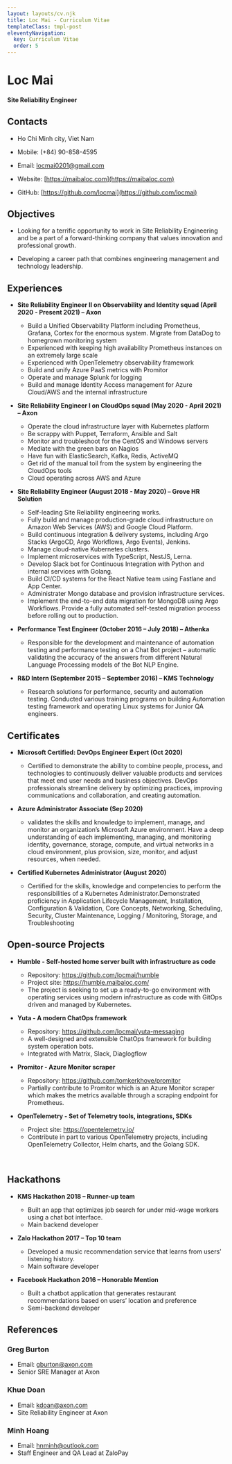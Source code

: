 ```yaml
---
layout: layouts/cv.njk
title: Loc Mai - Curriculum Vitae
templateClass: tmpl-post
eleventyNavigation:
  key: Curriculum Vitae
  order: 5
---
```


# Loc Mai
#### Site Reliability Engineer 

## Contacts

- Ho Chi Minh city, Viet Nam

- Mobile: (+84) 90-858-4595

- Email: locmai0201@gmail.com

- Website: [https://maibaloc.com](https://maibaloc.com)

- GitHub: [https://github.com/locmai](https://github.com/locmai)

## Objectives
- Looking for a terrific opportunity to work in Site Reliability Engineering and be a part of a forward-thinking company that values innovation and professional growth.

- Developing a career path that combines engineering management and technology leadership.
                                                                   
## Experiences
- **Site Reliability Engineer II  on Observability and Identity squad (April 2020 - Present 2021) – Axon**
  - Build a Unified Observability Platform including Prometheus, Grafana, Cortex for the enormous system. Migrate from DataDog to homegrown monitoring system
  - Experienced with keeping high availability Prometheus instances on an extremely large scale
  - Experienced with OpenTelemetry observability framework
  - Build and unify Azure PaaS metrics with Promitor
  - Operate and manage Splunk for logging
  - Build and manage Identity Access management for Azure Cloud/AWS and the internal infrastructure

- **Site Reliability Engineer I on CloudOps squad (May 2020 - April 2021) – Axon**
  - Operate the cloud infrastructure layer with Kubernetes platform
  - Be scrappy with Puppet, Terraform, Ansible and Salt
  - Monitor and troubleshoot for the CentOS and Windows servers
  - Mediate with the green bars on Nagios
  - Have fun with ElasticSearch, Kafka, Redis, ActiveMQ
  - Get rid of the manual toil from the system by engineering the CloudOps tools
  - Cloud operating across AWS and Azure

- **Site Reliability Engineer (August 2018 - May 2020) – Grove HR Solution**
  - Self-leading Site Reliability engineering works.
  - Fully build and manage production-grade cloud infrastructure on Amazon Web Services (AWS) and Google Cloud Platform.
  - Build continuous integration & delivery systems, including Argo Stacks (ArgoCD, Argo Workflows, Argo Events), Jenkins.
  - Manage cloud-native Kubernetes clusters.
  - Implement microservices with TypeScript, NestJS, Lerna.
  - Develop Slack bot for Continuous Integration with Python and internal services with Golang.
  - Build CI/CD systems for the React Native team using Fastlane and App Center.
  - Administrater Mongo database and provision infrastructure services.
  - Implement the end-to-end data migration for MongoDB using Argo Workflows. Provide a fully automated self-tested migration process before rolling out to production.

- **Performance Test Engineer (October 2016 – July 2018) – Athenka**
  - Responsible for the development and maintenance of automation testing and performance testing on a Chat Bot project – automatic validating the accuracy of the answers from different Natural Language Processing models of the Bot NLP Engine.

- **R&D Intern (September 2015 – September 2016) – KMS Technology**
  - Research solutions for performance, security and automation testing. Conducted various training programs on building Automation testing framework and operating Linux systems for Junior QA engineers.

## Certificates
- **Microsoft Certified: DevOps Engineer Expert (Oct 2020)**
  - Certified to demonstrate the ability to combine people, process, and technologies to continuously deliver valuable products and services that meet end user needs and business objectives. DevOps professionals streamline delivery by optimizing practices, improving communications and collaboration, and creating automation.

- **Azure Administrator Associate (Sep 2020)**
  - validates the skills and knowledge to implement, manage, and monitor an organization’s Microsoft Azure environment. Have a deep understanding of each implementing, managing, and monitoring identity, governance, storage, compute, and virtual networks in a cloud environment, plus provision, size, monitor, and adjust resources, when needed.

- **Certified Kubernetes Administrator (August 2020)**
  - Certified for the skills, knowledge and competencies to perform the responsibilities of a Kubernetes Administrator.Demonstrated proficiency in Application Lifecycle Management, Installation, Configuration & Validation, Core Concepts, Networking, Scheduling, Security, Cluster Maintenance, Logging / Monitoring, Storage, and Troubleshooting


## Open-source Projects
- **Humble - Self-hosted home server built with infrastructure as code**
  - Repository: https://github.com/locmai/humble
  - Project site: https://humble.maibaloc.com/
  - The project is seeking to set up a ready-to-go environment with operating services using modern infrastructure as code with GitOps driven and managed by Kubernetes.

- **Yuta - A modern ChatOps framework**
  - Repository: https://github.com/locmai/yuta-messaging
  - A well-designed and extensible ChatOps framework for building system operation bots.
  - Integrated with Matrix, Slack, Diaglogflow

- **Promitor - Azure Monitor scraper**
  - Repository: https://github.com/tomkerkhove/promitor
  - Partially contribute to Promitor which is an Azure Monitor scraper which makes the metrics available through a scraping endpoint for Prometheus.

- **OpenTelemetry - Set of Telemetry tools, integrations, SDKs**
  - Project site: https://opentelemetry.io/
  - Contribute in part to various OpenTelemetry projects, including OpenTelemetry Collector, Helm charts, and the Golang SDK.

&nbsp;
&nbsp;
&nbsp;
## Hackathons
- **KMS Hackathon 2018 – Runner-up team**
  - Built an app that optimizes job search for under mid-wage workers using a chat bot interface.
  - Main backend developer

- **Zalo Hackathon 2017 – Top 10 team**
  - Developed a music recommendation service that learns from users’ listening history.
  - Main software developer

- **Facebook Hackathon 2016 – Honorable Mention**
  - Built a chatbot application that generates restaurant recommendations based on users’ location and preference
  - Semi-backend developer

## References

### Greg Burton
- Email: gburton@axon.com
- Senior SRE Manager at Axon

### Khue Doan
- Email: kdoan@axon.com
- Site Reliability Engineer at Axon

### Minh Hoang
- Email: hnminh@outlook.com
- Staff Engineer and QA Lead at ZaloPay

